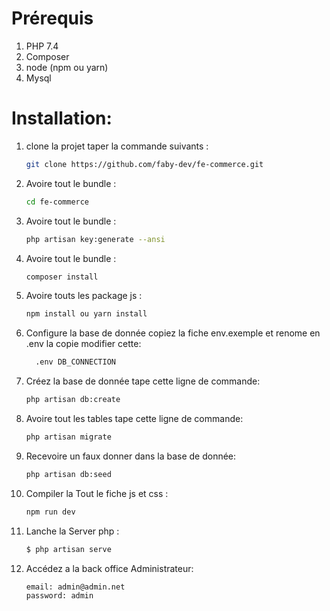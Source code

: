# Prérequis
1. PHP 7.4
2. Composer
3. node (npm ou yarn)
4. Mysql
# Installation:
1. clone la projet  taper la commande suivants :
    ```bash
    git clone https://github.com/faby-dev/fe-commerce.git
    ```
2. Avoire tout le bundle :
    ```bash
    cd fe-commerce
    ```
2. Avoire tout le bundle :
    ```bash
    php artisan key:generate --ansi
    ```

3. Avoire tout le bundle :
    ```bash
    composer install
    ```

4. Avoire touts les package js :
    ```bash
    npm install ou yarn install
    ```
    
5. Configure la base de donnée  copiez la fiche env.exemple et renome en .env la copie modifier cette:
    ```bash
      .env DB_CONNECTION
    ```
6. Créez la base de donnée tape cette ligne de commande:
    ```bash
    php artisan db:create
    ```
7. Avoire tout les tables tape cette ligne de commande:
    ```bash
    php artisan migrate
    ```

8.  Recevoire un faux donner dans la base de donnée: 
    ```bash
    php artisan db:seed
    ```

9. Compiler la Tout le fiche js et css : 
    ```bash
    npm run dev
    ```

10. Lanche la Server php : 
    ```bash
    $ php artisan serve
    ```
11. Accédez a la back office Administrateur:
    ```bash
    email: admin@admin.net
    password: admin
    ```
    
